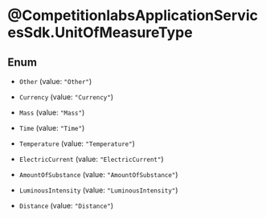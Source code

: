 # @CompetitionlabsApplicationServicesSdk.UnitOfMeasureType

## Enum


* `Other` (value: `"Other"`)

* `Currency` (value: `"Currency"`)

* `Mass` (value: `"Mass"`)

* `Time` (value: `"Time"`)

* `Temperature` (value: `"Temperature"`)

* `ElectricCurrent` (value: `"ElectricCurrent"`)

* `AmountOfSubstance` (value: `"AmountOfSubstance"`)

* `LuminousIntensity` (value: `"LuminousIntensity"`)

* `Distance` (value: `"Distance"`)


